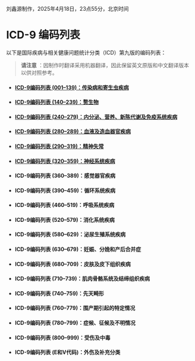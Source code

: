 刘鑫源制作，2025年4月18日，23点55分，北京时间
# ICD-9 编码列表

以下是国际疾病与相关健康问题统计分类（ICD）第九版的编码列表：

> **请注意** ：因制作时翻译采用机器翻译，因此保留英文原版和中文翻译版本以供对照参考。

* #### [ICD-9编码列表 (001–139)：传染病和寄生虫疾病](./ICD-9编码列表%20(001–139).md) 
* #### [ICD-9编码列表 (140–239)：赘生物](./ICD-9编码列表%20(140–239)：赘生物.md) 
* #### [ICD-9编码列表 (240–279)：内分泌、营养、新陈代谢及免疫系统疾病](./ICD-9编码列表%20(240–279).md)
* #### [ICD-9编码列表 (280–289)：血液及造血器官疾病](./ICD-9编码列表%20(280–289).md)
* #### [ICD-9编码列表 (290–319)：精神失常](./ICD-9编码列表%20(290–319).md)
* #### [ICD-9编码列表 (320–359)：神经系统疾病](./ICD-9编码列表%20(320–359).md)
* #### ICD-9编码列表 (360–389)：感觉器官疾病
* #### ICD-9编码列表 (390–459)：循环系统疾病
* #### ICD-9编码列表 (460–519)：呼吸系统疾病
* #### ICD-9编码列表 (520–579)：消化系统疾病
* #### ICD-9编码列表 (580–629)：泌尿生殖系统疾病
* #### ICD-9编码列表 (630–679)：妊娠、分娩和产后合并症
* #### ICD-9编码列表 (680–709)：皮肤及皮下组织疾病
* #### ICD-9编码列表 (710–739)：肌肉骨骼系统及结缔组织疾病
* #### ICD-9编码列表 (740–759)：先天畸形
* #### ICD-9编码列表 (760–779)：围产期引起的特定情况
* #### ICD-9编码列表 (780–799)：症候、征候及不明情况
* #### ICD-9编码列表 (800–999)：受伤及中毒
* #### ICD-9编码列表 (E和V代码)：外伤及补充分类
